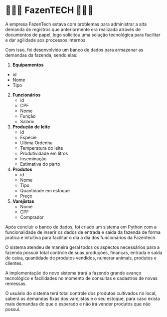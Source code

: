 #      :cowboy_hat_face::cow2::cowboy_hat_face:     FazenTECH     :cowboy_hat_face::cow2::cowboy_hat_face:



A empresa FazenTech estava com problemas para administrar a alta demanda de registros que anteriormente era realizada através de documentos de papel, logo solicitou uma solução tecnológica para facilitar e dar agilidade aos processos internos.

Com isso, foi desenvolvido um banco de dados para armazenar as demandas da fazenda, sendo elas:

1.  **Equipamentos**
   * id
   * Nome
   * Tipo
2. **Funcionários**
   * id
   * CPF
   * Nome
   * Função
   * Salário
3. **Produção de leite**
   * id
   * Espécie
   * Ultima Ordenha
   * Temperatura do leite
   * Produtividade em litros
   * Inseminação
   * Estimativa do parto
4. **Produtos**
   * id
   * Nome
   * Tipo
   * Quantidade em estoque
   * Preço
5. **Varejistas**
   * Nome
   * CPF
   * Comprador



Após concluir o banco de dados, foi criado um sistema em Python com a funcionalidade de inserir os dados de entrada e saída da fazenda de forma pratica e intuitiva para facilitar o dia a dia dos funcionários da Fazentech. 

O sistema atendeu de maneira geral todos os aspectos necessários para a fazenda possuir total controle de suas produções, finanças, entrada e saída de caixa, quantidade de produtos vendidos, numerar animais, produtos e clientes.

A implementação do novo sistema trará a fazendo grande avanço tecnológico e facilidades no momento de consultas e cadastros de novas remessas.

O usuário do sistema terá total controle dos produtos cultivados no local, saberá as demandas fixas dos varejistas e o seu estoque, para caso exista mais demandas do que o esperado e não irá vender produtos que não possui.





